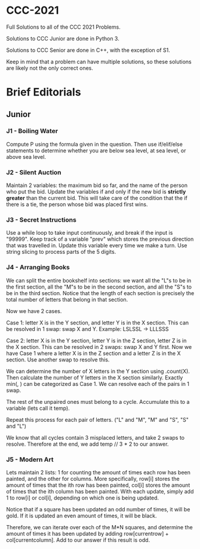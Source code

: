 # CCC-2021

Full Solutions to all of the CCC 2021 Problems.

Solutions to CCC Junior are done in Python 3.

Solutions to CCC Senior are done in C++, with the exception of S1.

Keep in mind that a problem can have multiple solutions, so these solutions are likely not the only correct ones.


# Brief Editorials

## Junior

### J1 - Boiling Water
Compute P using the formula given in the question. Then use if/elif/else statements to determine whether you are below sea level, at sea level, or above sea level.

### J2 - Silent Auction
Maintain 2 variables: the maximum bid so far, and the name of the person who put the bid. Update the variables if and only if the new bid is **strictly greater** than the current bid. This will take care of the condition that the if there is a tie, the person whose bid was placed first wins.

### J3 - Secret Instructions
Use a while loop to take input continuously, and break if the input is "99999". 
Keep track of a variable "prev" which stores the previous direction that was travelled in. Update this variable every time we make a turn.
Use string slicing to process parts of the 5 digits.

### J4 - Arranging Books
We can split the entire bookshelf into sections: we want all the "L"s to be in the first section, all the "M"s to be in the second section, and all the "S"s to be in the third section.
Notice that the length of each section is precisely the total number of letters that belong in that section.

Now we have 2 cases.

Case 1: letter X is in the Y section, and letter Y is in the X section.
This can be resolved in 1 swap: swap X and Y.
Example: LSLSSL -> LLLSSS

Case 2: letter X is in the Y section, letter Y is in the Z section, letter Z is in the X section.
This can be resolved in 2 swaps: swap X and Y first. Now we have Case 1 where a letter X is in the Z section and a letter Z is in the X section. Use another swap to resolve this.

We can determine the number of X letters in the Y section using <Y section>.count(X).
Then calculate the number of Y letters in the X section similarly.
Exactly min(<X letters in Y section>, <Y letters in X section>) can be categorized as Case 1. We can resolve each of the pairs in 1 swap.

The rest of the unpaired ones must belong to a cycle. Accumulate this to a variable (lets call it temp).

Repeat this process for each pair of letters. ("L" and "M", "M" and "S", "S" and "L")

We know that all cycles contain 3 misplaced letters, and take 2 swaps to resolve. Therefore at the end, we add temp // 3 * 2 to our answer.

### J5 - Modern Art
Lets maintain 2 lists: 1 for counting the amount of times each row has been painted, and the other for columns.
More specifically, row[i] stores the amount of times that the ith row has been painted, col[i] stores the amount of times that the ith column has been painted.
With each update, simply add 1 to row[i] or col[i], depending on which one is being updated.

Notice that if a square has been updated an odd number of times, it will be gold. If it is updated an even amount of times, it will be black.

Therefore, we can iterate over each of the M\*N squares, and determine the amount of times it has been updated by adding row[currentrow] + col[currentcolumn]. Add to our answer if this result is odd.

